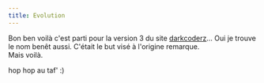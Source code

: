 ```yaml
---
title: Evolution
---
```


Bon ben voilà c'est parti pour la version 3 du site
[darkcoderz](http://darkcoderz.free.fr)... Oui je trouve le nom benêt aussi.
C'était le but visé à l'origine remarque.  
Mais voilà.

hop hop au taf' :)

